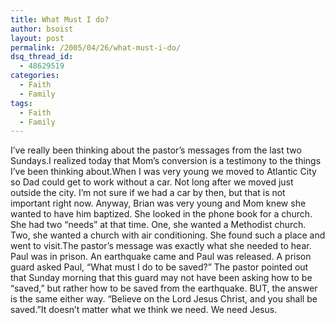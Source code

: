 ```yaml
---
title: What Must I do?
author: bsoist
layout: post
permalink: /2005/04/26/what-must-i-do/
dsq_thread_id:
  - 48629519
categories:
  - Faith
  - Family
tags:
  - Faith
  - Family
---
```

I&#8217;ve really been thinking about the pastor&#8217;s messages from the last two Sundays.I realized today that Mom&#8217;s conversion is a testimony to the things I&#8217;ve been thinking about.When I was very young we moved to Atlantic City so Dad could get to work without a car. Not long after we moved just outside the city. I&#8217;m not sure if we had a car by then, but that is not important right now. Anyway, Brian was very young and Mom knew she wanted to have him baptized. She looked in the phone book for a church. She had two &#8220;needs&#8221; at that time. One, she wanted a Methodist church. Two, she wanted a church with air conditioning. She found such a place and went to visit.The pastor&#8217;s message was exactly what she needed to hear. Paul was in prison. An earthquake came and Paul was released. A prison guard asked Paul, &#8220;What must I do to be saved?&#8221; The pastor pointed out that Sunday morning that this guard may not have been asking how to be &#8220;saved,&#8221; but rather how to be saved from the earthquake. BUT, the answer is the same either way. &#8220;Believe on the Lord Jesus Christ, and you shall be saved.&#8221;It doesn&#8217;t matter what we think we need. We need Jesus.